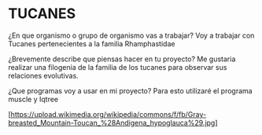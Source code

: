 # TUCANES

 ¿En que organismo o grupo de organismo vas a trabajar?
 Voy a trabajar con Tucanes pertenecientes a la familia Rhamphastidae 

 ¿Brevemente describe que piensas hacer en tu proyecto?
 Me gustaria realizar una filogenia de la familia de los tucanes para observar sus relaciones evolutivas. 

 ¿Que programas voy a usar en mi proyecto?
 Para esto utilizaré el programa muscle y Iqtree

 [https://upload.wikimedia.org/wikipedia/commons/f/fb/Gray-breasted_Mountain-Toucan_%28Andigena_hypoglauca%29.jpg]

